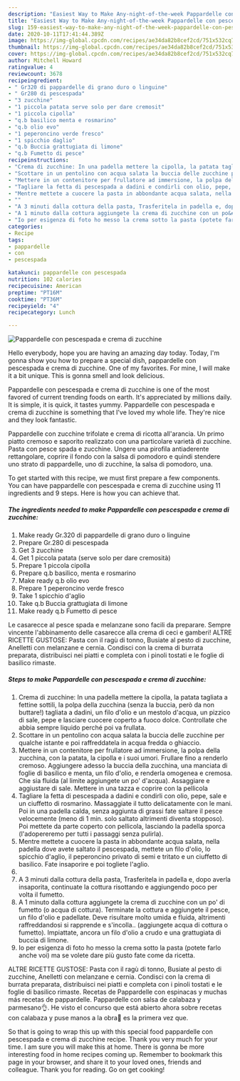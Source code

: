 ```yaml
---
description: "Easiest Way to Make Any-night-of-the-week Pappardelle con pescespada e crema di zucchine"
title: "Easiest Way to Make Any-night-of-the-week Pappardelle con pescespada e crema di zucchine"
slug: 159-easiest-way-to-make-any-night-of-the-week-pappardelle-con-pescespada-e-crema-di-zucchine
date: 2020-10-11T17:41:44.389Z
image: https://img-global.cpcdn.com/recipes/ae34da82b8cef2cd/751x532cq70/pappardelle-con-pescespada-e-crema-di-zucchine-recipe-main-photo.jpg
thumbnail: https://img-global.cpcdn.com/recipes/ae34da82b8cef2cd/751x532cq70/pappardelle-con-pescespada-e-crema-di-zucchine-recipe-main-photo.jpg
cover: https://img-global.cpcdn.com/recipes/ae34da82b8cef2cd/751x532cq70/pappardelle-con-pescespada-e-crema-di-zucchine-recipe-main-photo.jpg
author: Mitchell Howard
ratingvalue: 4
reviewcount: 3678
recipeingredient:
- " Gr320 di pappardelle di grano duro o linguine"
- " Gr280 di pescespada"
- "3 zucchine"
- "1 piccola patata serve solo per dare cremosit"
- "1 piccola cipolla"
- "q.b basilico menta e rosmarino"
- "q.b olio evo"
- "1 peperoncino verde fresco"
- "1 spicchio daglio"
- "q.b Buccia grattugiata di limone"
- "q.b Fumetto di pesce"
recipeinstructions:
- "Crema di zucchine: In una padella mettere la cipolla, la patata tagliata a fettine sottili, la polpa della zucchina (senza la buccia, però da non buttare!) tagliata a dadini, un filo d&#39;olio e un mestolo d&#39;acqua, un pizzico di sale, pepe e lasciare cuocere coperto a fuoco dolce. Controllate che abbia sempre liquido perché poi va frullata."
- "Scottare in un pentolino con acqua salata la buccia delle zucchine per qualche istante e poi raffreddatela in acqua fredda o ghiaccio."
- "Mettere in un contenitore per frullatore ad immersione, la polpa della zucchina, con la patata, la cipolla e i suoi umori. Frullare fino a renderlo cremoso. Aggiungere adesso la buccia della zucchina, una manciata di foglie di basilico e menta, un filo d&#39;olio, e renderla omogenea e cremosa. Che sia fluida (al limite aggiungete un po&#39; d&#39;acqua). Assaggiare e aggiustare di sale. Mettere in una tazza e coprire con la pellicola"
- "Tagliare la fetta di pescespada a dadini e condirli con olio, pepe, sale e un ciuffetto di rosmarino. Massaggiate il tutto delicatamente con le mani. Poi in una padella calda, senza aggiunta di grassi fate saltare il pesce velocemente (meno di 1 min. solo saltato altrimenti diventa stopposo). Poi mettete da parte coperto con pellicola, lasciando la padella sporca (l&#39;adopereremo per tutti i passaggi senza pulirla)."
- "Mentre mettete a cuocere la pasta in abbondante acqua salata, nella padella dove avete saltato il pescespada, mettete un filo d&#39;olio, lo spicchio d&#39;aglio, il peperoncino privato di semi e tritato e un ciuffetto di basilico. Fate insaporire e poi togliete l&#39;aglio."
- ""
- "A 3 minuti dalla cottura della pasta, Trasferitela in padella e, dopo averla insaporita, continuate la cottura risottando e aggiungendo poco per volta il fumetto."
- "A 1 minuto dalla cottura aggiungete la crema di zucchine con un po&#39; di fumetto (o acqua di cottura). Terminate la cottura e aggiungete il pesce, un filo d&#39;olio e padellate. Deve risultare molto umida e fluida, altrimenti raffreddandosi si rapprende e s&#39;incolla.. (aggiungete acqua di cottura o fumetto). Impiattate, ancora un filo d&#39;olio a crudo e una grattugiata di buccia di limone."
- "Io per esigenza di foto ho messo la crema sotto la pasta (potete farlo anche voi) ma se volete dare più gusto fate come da ricetta."
categories:
- Recipe
tags:
- pappardelle
- con
- pescespada

katakunci: pappardelle con pescespada 
nutrition: 102 calories
recipecuisine: American
preptime: "PT16M"
cooktime: "PT36M"
recipeyield: "4"
recipecategory: Lunch

---
```



![Pappardelle con pescespada e crema di zucchine](https://img-global.cpcdn.com/recipes/ae34da82b8cef2cd/751x532cq70/pappardelle-con-pescespada-e-crema-di-zucchine-recipe-main-photo.jpg)

Hello everybody, hope you are having an amazing day today. Today, I'm gonna show you how to prepare a special dish, pappardelle con pescespada e crema di zucchine. One of my favorites. For mine, I will make it a bit unique. This is gonna smell and look delicious.

Pappardelle con pescespada e crema di zucchine is one of the most favored of current trending foods on earth. It's appreciated by millions daily. It is simple, it is quick, it tastes yummy. Pappardelle con pescespada e crema di zucchine is something that I've loved my whole life. They're nice and they look fantastic.

Pappardelle con zucchine trifolate e crema di ricotta all&#39;arancia. Un primo piatto cremoso e saporito realizzato con una particolare varietà di zucchine. Pasta con pesce spada e zucchine. Ungere una pirofila antiaderente rettangolare, coprire il fondo con la salsa di pomodoro e quindi stendere uno strato di pappardelle, uno di zucchine, la salsa di pomodoro, una.


To get started with this recipe, we must first prepare a few components. You can have pappardelle con pescespada e crema di zucchine using 11 ingredients and 9 steps. Here is how you can achieve that.

<!--inarticleads1-->

##### The ingredients needed to make Pappardelle con pescespada e crema di zucchine:

1. Make ready  Gr.320 di pappardelle di grano duro o linguine
1. Prepare  Gr.280 di pescespada
1. Get 3 zucchine
1. Get 1 piccola patata (serve solo per dare cremosità)
1. Prepare 1 piccola cipolla
1. Prepare q.b basilico, menta e rosmarino
1. Make ready q.b olio evo
1. Prepare 1 peperoncino verde fresco
1. Take 1 spicchio d&#39;aglio
1. Take q.b Buccia grattugiata di limone
1. Make ready q.b Fumetto di pesce


Le casarecce al pesce spada e melanzane sono facili da preparare. Sempre vincente l&#39;abbinamento delle casarecce alla crema di ceci e gamberi! ALTRE RICETTE GUSTOSE: Pasta con il ragù di tonno, Busiate al pesto di zucchine, Anelletti con melanzane e cernia. Condisci con la crema di burrata preparata, distribuisci nei piatti e completa con i pinoli tostati e le foglie di basilico rimaste. 

<!--inarticleads2-->

##### Steps to make Pappardelle con pescespada e crema di zucchine:

1. Crema di zucchine: In una padella mettere la cipolla, la patata tagliata a fettine sottili, la polpa della zucchina (senza la buccia, però da non buttare!) tagliata a dadini, un filo d&#39;olio e un mestolo d&#39;acqua, un pizzico di sale, pepe e lasciare cuocere coperto a fuoco dolce. Controllate che abbia sempre liquido perché poi va frullata.
1. Scottare in un pentolino con acqua salata la buccia delle zucchine per qualche istante e poi raffreddatela in acqua fredda o ghiaccio.
1. Mettere in un contenitore per frullatore ad immersione, la polpa della zucchina, con la patata, la cipolla e i suoi umori. Frullare fino a renderlo cremoso. Aggiungere adesso la buccia della zucchina, una manciata di foglie di basilico e menta, un filo d&#39;olio, e renderla omogenea e cremosa. Che sia fluida (al limite aggiungete un po&#39; d&#39;acqua). Assaggiare e aggiustare di sale. Mettere in una tazza e coprire con la pellicola
1. Tagliare la fetta di pescespada a dadini e condirli con olio, pepe, sale e un ciuffetto di rosmarino. Massaggiate il tutto delicatamente con le mani. Poi in una padella calda, senza aggiunta di grassi fate saltare il pesce velocemente (meno di 1 min. solo saltato altrimenti diventa stopposo). Poi mettete da parte coperto con pellicola, lasciando la padella sporca (l&#39;adopereremo per tutti i passaggi senza pulirla).
1. Mentre mettete a cuocere la pasta in abbondante acqua salata, nella padella dove avete saltato il pescespada, mettete un filo d&#39;olio, lo spicchio d&#39;aglio, il peperoncino privato di semi e tritato e un ciuffetto di basilico. Fate insaporire e poi togliete l&#39;aglio.
1. 
1. A 3 minuti dalla cottura della pasta, Trasferitela in padella e, dopo averla insaporita, continuate la cottura risottando e aggiungendo poco per volta il fumetto.
1. A 1 minuto dalla cottura aggiungete la crema di zucchine con un po&#39; di fumetto (o acqua di cottura). Terminate la cottura e aggiungete il pesce, un filo d&#39;olio e padellate. Deve risultare molto umida e fluida, altrimenti raffreddandosi si rapprende e s&#39;incolla.. (aggiungete acqua di cottura o fumetto). Impiattate, ancora un filo d&#39;olio a crudo e una grattugiata di buccia di limone.
1. Io per esigenza di foto ho messo la crema sotto la pasta (potete farlo anche voi) ma se volete dare più gusto fate come da ricetta.


ALTRE RICETTE GUSTOSE: Pasta con il ragù di tonno, Busiate al pesto di zucchine, Anelletti con melanzane e cernia. Condisci con la crema di burrata preparata, distribuisci nei piatti e completa con i pinoli tostati e le foglie di basilico rimaste. Recetas de Pappardelle con espinacas y muchas más recetas de pappardelle. Pappardelle con salsa de calabaza y parmesano👌. He visto el concurso que está abierto ahora sobre recetas con calabaza y puse manos a la obra🙌 es la primera vez que. 

So that is going to wrap this up with this special food pappardelle con pescespada e crema di zucchine recipe. Thank you very much for your time. I am sure you will make this at home. There is gonna be more interesting food in home recipes coming up. Remember to bookmark this page in your browser, and share it to your loved ones, friends and colleague. Thank you for reading. Go on get cooking!

